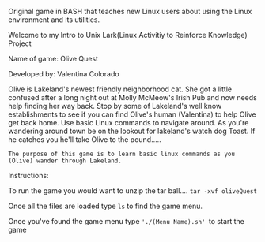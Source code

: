Original game in BASH that teaches new Linux users about using the Linux environment and its utilities. 

Welcome to my Intro to Unix Lark(Linux Activitiy to Reinforce Knowledge) Project

Name of game: Olive Quest

Developed by: Valentina Colorado

Olive is Lakeland's newest friendly neighborhood cat. She got a little confused after a long night out at Molly McMeow's Irish Pub and now needs help finding her way back.
Stop by some of Lakeland's well know establishments to see if you can find Olive's human (Valentina) to help Olive get back home.
Use basic Linux commands to navigate around. As you're wandering around town be on the lookout for lakeland's watch dog Toast. If he catches you he'll take Olive to the pound.....


```The purpose of this game is to learn basic linux commands as you (Olive) wander through Lakeland.```


Instructions:

To run the game you would want to unzip the tar ball.... ```tar -xvf oliveQuest ```

Once all the files are loaded type ```ls``` to find the game menu.

Once you've found the game menu type ```'./(Menu Name).sh' ```to start the game


